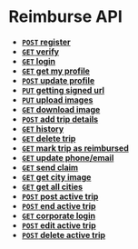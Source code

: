 # Reimburse API

- **[<code>POST</code> register](https://github.com/poojapauskar/reimburse_admin/blob/master/docs/register.md)**
- **[<code>GET</code> verify](https://github.com/poojapauskar/reimburse_admin/blob/master/docs/verify.md)**
- **[<code>GET</code> login](https://github.com/poojapauskar/reimburse_admin/blob/master/docs/login.md)**
- **[<code>GET</code> get my profile](https://github.com/poojapauskar/reimburse_admin/blob/master/docs/get_my_profile.md)**
- **[<code>POST</code> update profile](https://github.com/poojapauskar/reimburse_admin/blob/master/docs/edit_profile.md)**
- **[<code>PUT</code> getting signed url](https://github.com/poojapauskar/reimburse_admin/blob/master/docs/get_signed_url.md)**
- **[<code>PUT</code> upload images](https://github.com/poojapauskar/reimburse_admin/blob/master/docs/upload_image.md)**
- **[<code>GET</code> download image](https://github.com/poojapauskar/reimburse_admin/blob/master/docs/download.md)**
- **[<code>POST</code> add trip details](https://github.com/poojapauskar/reimburse_admin/blob/master/docs/add_trip_details.md)**
- **[<code>GET</code> history](https://github.com/poojapauskar/reimburse_admin/blob/master/docs/history.md)**
- **[<code>GET</code> delete trip](https://github.com/poojapauskar/reimburse_admin/blob/master/docs/delete_trip.md)**
- **[<code>GET</code> mark trip as reimbursed](https://github.com/poojapauskar/reimburse_admin/blob/master/docs/mark_trip_as_reimbursed.md)**
- **[<code>GET</code> update phone/email](https://github.com/poojapauskar/reimburse_admin/blob/master/docs/update_phone_email.md)**
- **[<code>GET</code> send claim](https://github.com/poojapauskar/reimburse_admin/blob/master/docs/send_claim.md)**
- **[<code>GET</code> get city image](https://github.com/poojapauskar/reimburse_admin/blob/master/docs/get_city_image.md)**
- **[<code>GET</code> get all cities](https://github.com/poojapauskar/reimburse_admin/blob/master/docs/get_all_cities.md)**
- **[<code>POST</code> post active trip](https://github.com/poojapauskar/reimburse_admin/blob/master/docs/post_active_trips.md)**
- **[<code>POST</code> end active trip](https://github.com/poojapauskar/reimburse_admin/blob/master/docs/end_active_trip.md)**
- **[<code>GET</code> corporate login](https://github.com/poojapauskar/reimburse_admin/blob/master/docs/corporate_login.md)**
- **[<code>POST</code> edit active trip](https://github.com/poojapauskar/reimburse_admin/blob/master/docs/edit_active_trip.md)**
- **[<code>POST</code> delete active trip](https://github.com/poojapauskar/reimburse_admin/blob/master/docs/delete_active_trip.md)**
